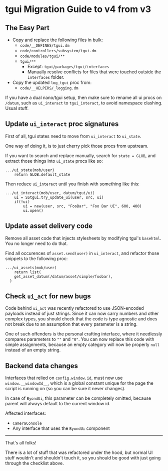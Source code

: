 # tgui Migration Guide to v4 from v3

## The Easy Part

- Copy and replace the following files in bulk:
  - `code/__DEFINES/tgui.dm`
  - `code/controllers/subsystem/tgui.dm`
  - `code/modules/tgui/**`
  - `tgui/**`
    - Except: `tgui/packages/tgui/interfaces`
    - Manually resolve conflicts for files that were touched outside the
      `interfaces` folder.
- Copy the updated `log_tgui` proc from:
  - `code/__HELPERS/_logging.dm`

If you have a dual nano/tgui setup, then make sure to rename all ui procs
on `/datum`, such as `ui_interact` to `tgui_interact`, to avoid namespace
clashing. Usual stuff.

## Update `ui_interact` proc signatures

First of all, tgui states need to move from `ui_interact` to `ui_state`.

One way of doing it, is to just cherry pick those procs from upstream.

If you want to search and replace manually, search for `state = GLOB`, and
extract those things into `ui_state` procs like so:

```dm
.../ui_state(mob/user)
	return GLOB.default_state
```

Then reduce `ui_interact` until you finish with something like this:

```dm
.../ui_interact(mob/user, datum/tgui/ui)
	ui = SStgui.try_update_ui(user, src, ui)
	if(!ui)
		ui = new(user, src, "FooBar", "Foo Bar UI", 600, 400)
		ui.open()
```

## Update asset delivery code

Remove all asset code that injects stylesheets by modifying tgui's `basehtml`.
You no longer need to do that.

Find all occurences of `asset.send(user)` in `ui_interact`, and refactor those
snippets to the following proc:

```dm
.../ui_assets(mob/user)
	return list(
    get_asset_datum(/datum/asset/simple/foobar),
  )
```

## Check `ui_act` for new bugs

Code behind `ui_act` was recently refactored to use JSON-encoded payloads
instead of just strings. Since it can now carry numbers and other complex
types, you should check that the code is type agnostic and does not break
due to an assumption that every parameter is a string.

One of such offenders is the personal crafting interface, where it needlessly
compares parameters to `""` and `"0"`. You can now replace this code with
simple assignments, because an empty category will now be properly `null`
instead of an empty string.

## Backend data changes

Interfaces that relied on `config.window.id`, must now use
`window.__windowId__`, which is a global constant unique for the page
the script is running on (so you can be sure it never changes).

In case of `ByondUi`, this parameter can be completely omitted, because
parent will always default to the current window id.

Affected interfaces:

- `CameraConsole`
- Any interface that uses the `ByondUi` component

---

That's all folks!

There is a lot of stuff that was refactored under the hood, but normal UI
stuff wouldn't and shouldn't touch it, so you should be good with just
going through the checklist above.
